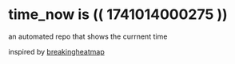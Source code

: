 # time_now is (( 1741014000275 ))

an automated repo that shows the currnent time

inspired by [breakingheatmap](https://github.com/breakingheatmap/breakingheatmap)